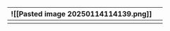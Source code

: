
| ![[Pasted image 20250114114139.png]] |     |
| ------------------------------------ | --- |
|                                      |     |
